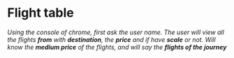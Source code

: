 # Flight table

_Using the console of chrome, first ask the user name. The user will view all the flights **from** with **destination**, the **price** and if have **scale** or not.
Will know the **medium price** of the flights, and will say the **flights of the journey**_
